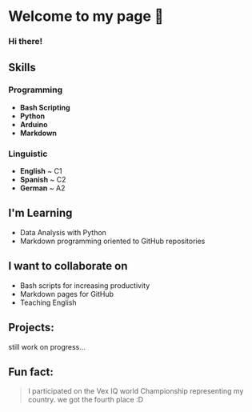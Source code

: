 # Welcome to my page :wave:

### Hi there!

## Skills
### Programming
- **Bash Scripting** 
- **Python**
- **Arduino**
- **Markdown**

### Linguistic
- **English**	~ C1
- **Spanish**	~ C2
- **German**	~ A2

[//]: # (- **Portuguese**	~ B2)
[//]: # (- **Romanian** 	~ A1)

## I'm Learning
- Data Analysis with Python
- Markdown programming oriented to GitHub repositories

## I want to collaborate on
- Bash scripts for increasing productivity
- Markdown pages for GitHub
- Teaching English

## Projects:
still work on progress...

## Fun fact:
> I participated on the Vex IQ world Championship representing my country.
> we got the fourth place :D

[//]: #
[//]: # (- 🔭 I’m currently working on ...)
[//]: # (- 🌱 I’m currently learning ...)
[//]: # (- 👯 I’m looking to collaborate on ...)
[//]: # (- 🤔 I’m looking for help with ...)
[//]: # (- 💬 Ask me about ...)
[//]: # (- 📫 How to reach me: ...)
[//]: # (- 😄 Pronouns: ...)
[//]: # (- ⚡ Fun fact: ...)

